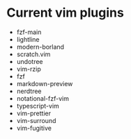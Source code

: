 # Current vim plugins

- fzf-main
- lightline
- modern-borland
- scratch.vim
- undotree
- vim-rzip
- fzf
- markdown-preview
- nerdtree
- notational-fzf-vim
- typescript-vim
- vim-prettier
- vim-surround
- vim-fugitive
